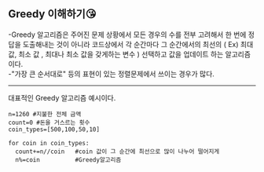 **Greedy 이해하기😘**
---

-Greedy 알고리즘은 주어진 문제 상황에서 모든 경우의 수를 전부 고려해서 한 번에 정답을 도출해내는 것이 아니라 코드상에서 각 순간마다 그 순간에서의 최선의 ( Ex) 최대 값, 최소 값 , 최대나 최소 값을 갖게하는 변수 ) 선택하고 값을 업데이트 하는 알고리즘이다.  
-"가장 큰 순서대로" 등의 표현이 있는 정렬문제에서 쓰이는 경우가 많다.

---
대표적인 Greedy 알고리즘 예시이다.
```
n=1260 #지불한 전체 금액
count=0 #돈을 거스르는 횟수
coin_types=[500,100,50,10]

for coin in coin_types:  
  count+=n//coin   #coin 값이 그 순간에 최선으로 많이 나누어 떨어지게
  n%=coin          #Greedy알고리즘
```
